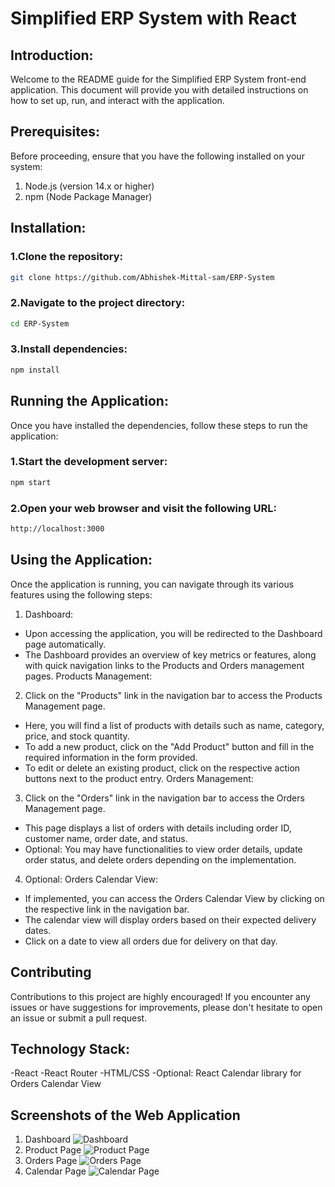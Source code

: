 # Simplified ERP System with React

## Introduction:
Welcome to the README guide for the Simplified ERP System front-end application. This document will provide you with detailed instructions on how to set up, run, and interact with the application.

## Prerequisites:
Before proceeding, ensure that you have the following installed on your system:

1. Node.js (version 14.x or higher)
2. npm (Node Package Manager)

## Installation:

### 1.Clone the repository:
```bash
git clone https://github.com/Abhishek-Mittal-sam/ERP-System
```
### 2.Navigate to the project directory:
```bash
cd ERP-System
```
### 3.Install dependencies:
```bash
npm install
```

## Running the Application:
Once you have installed the dependencies, follow these steps to run the application:
### 1.Start the development server:
```bash
npm start
```
### 2.Open your web browser and visit the following URL:
```bash
http://localhost:3000
```

## Using the Application:
Once the application is running, you can navigate through its various features using the following steps:

1. Dashboard:

- Upon accessing the application, you will be redirected to the Dashboard page automatically.
- The Dashboard provides an overview of key metrics or features, along with quick navigation links to the Products and Orders management pages.
Products Management:

2. Click on the "Products" link in the navigation bar to access the Products Management page.
- Here, you will find a list of products with details such as name, category, price, and stock quantity.
- To add a new product, click on the "Add Product" button and fill in the required information in the form provided.
- To edit or delete an existing product, click on the respective action buttons next to the product entry.
Orders Management:

3. Click on the "Orders" link in the navigation bar to access the Orders Management page.
- This page displays a list of orders with details including order ID, customer name, order date, and status.
- Optional: You may have functionalities to view order details, update order status, and delete orders depending on the implementation.

4. Optional: Orders Calendar View:

- If implemented, you can access the Orders Calendar View by clicking on the respective link in the navigation bar.
- The calendar view will display orders based on their expected delivery dates.
- Click on a date to view all orders due for delivery on that day.

## Contributing
Contributions to this project are highly encouraged! If you encounter any issues or have suggestions for improvements, please don't hesitate to open an issue or submit a pull request.

## Technology Stack:

-React
-React Router
-HTML/CSS
-Optional: React Calendar library for Orders Calendar View

## Screenshots of the Web Application
1. Dashboard
![Dashboard](/public/assets/images/dashboard.png)
2. Product Page
![Product Page](/public/assets/images/product.png)
3. Orders Page
![Orders Page](/public/images/orders.png)
4. Calendar Page
![Calendar Page](/public/assets/images/calendar.png)
